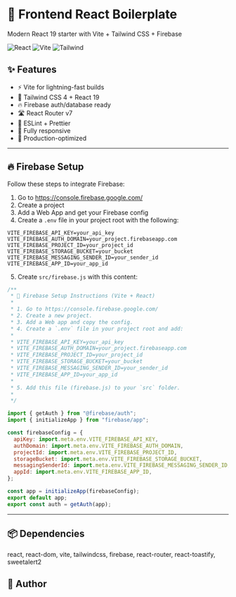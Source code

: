 # 🚀 Frontend React Boilerplate

Modern React 19 starter with Vite + Tailwind CSS + Firebase

![React](https://img.shields.io/badge/React-19-blue)
![Vite](https://img.shields.io/badge/Vite-6.3-brightgreen)
![Tailwind](https://img.shields.io/badge/Tailwind-4.1-purple)

## ✨ Features

- ⚡ Vite for lightning-fast builds
- 🎨 Tailwind CSS 4 + React 19
- 🔥 Firebase auth/database ready
- 🛣️ React Router v7
- 🧹 ESLint + Prettier
- 📱 Fully responsive
- 🚀 Production-optimized

---


## 🔥 Firebase Setup

Follow these steps to integrate Firebase:

1. Go to https://console.firebase.google.com/
2. Create a project
3. Add a Web App and get your Firebase config
4. Create a `.env` file in your project root with the following:

```
VITE_FIREBASE_API_KEY=your_api_key
VITE_FIREBASE_AUTH_DOMAIN=your_project.firebaseapp.com
VITE_FIREBASE_PROJECT_ID=your_project_id
VITE_FIREBASE_STORAGE_BUCKET=your_bucket
VITE_FIREBASE_MESSAGING_SENDER_ID=your_sender_id
VITE_FIREBASE_APP_ID=your_app_id
```

5. Create `src/firebase.js` with this content:

```js
/**
 * 🔧 Firebase Setup Instructions (Vite + React)
 *
 * 1. Go to https://console.firebase.google.com/
 * 2. Create a new project.
 * 3. Add a Web app and copy the config.
 * 4. Create a `.env` file in your project root and add:
 *
 * VITE_FIREBASE_API_KEY=your_api_key
 * VITE_FIREBASE_AUTH_DOMAIN=your_project.firebaseapp.com
 * VITE_FIREBASE_PROJECT_ID=your_project_id
 * VITE_FIREBASE_STORAGE_BUCKET=your_bucket
 * VITE_FIREBASE_MESSAGING_SENDER_ID=your_sender_id
 * VITE_FIREBASE_APP_ID=your_app_id
 *
 * 5. Add this file (firebase.js) to your `src` folder.
 *
 */

import { getAuth } from "@firebase/auth";
import { initializeApp } from "firebase/app";

const firebaseConfig = {
  apiKey: import.meta.env.VITE_FIREBASE_API_KEY,
  authDomain: import.meta.env.VITE_FIREBASE_AUTH_DOMAIN,
  projectId: import.meta.env.VITE_FIREBASE_PROJECT_ID,
  storageBucket: import.meta.env.VITE_FIREBASE_STORAGE_BUCKET,
  messagingSenderId: import.meta.env.VITE_FIREBASE_MESSAGING_SENDER_ID,
  appId: import.meta.env.VITE_FIREBASE_APP_ID,
};

const app = initializeApp(firebaseConfig);
export default app;
export const auth = getAuth(app);
```

---

## 📦 Dependencies

react, react-dom, vite, tailwindcss, firebase, react-router, react-toastify, sweetalert2

## 👤 Author

